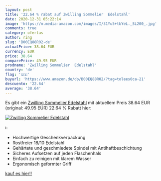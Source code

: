 ```yaml
---
layout: post
title: '22.64 % rabat auf Zwilling Sommelier  Edelstahl'
date: 2020-12-31 05:22:14
image: 'https://m.media-amazon.com/images/I/31Yu5+tbYeL._SL200_.jpg'
comments: true
category: ofertas
author: ring
slug: 'B00EQ88R02-de'
actualPrice: 38.64 EUR
currency: EUR
price: 38.64
comparePrice: 49.95 EUR
prodname: 'Zwilling Sommelier  Edelstahl'
country: 'de'
flag: '🇩🇪'
buyurl: 'https://www.amazon.de/dp/B00EQ88R02/?tag=tolees0ca-21'
descuento: '22.64'
average: '38.64'
---
```


Es gibt ein [Zwilling Sommelier  Edelstahl](https://www.amazon.de/dp/B00EQ88R02/?tag=tolees0ca-21) mit aktuellem Preis 38.64 EUR (original: 49.95 EUR) 22.64 % Rabatt hier:

[![Zwilling Sommelier  Edelstahl](https://m.media-amazon.com/images/I/31Yu5+tbYeL._SL200_.jpg)](https://www.amazon.de/dp/B00EQ88R02/?tag=tolees0ca-21)

ℹ️:

- Hochwertige Geschenkverpackung
- Rostfreier 18/10 Edelstahl
- Gehärtete und geschmiedete Spindel mit Antihaftbeschichtung
- Sicheres Aufsetzen auf jeden Flaschenhals
- Einfach zu reinigen mit klarem Wasser
- Ergonomisch geformter Griff

[kauf es hier!!](https://www.amazon.de/dp/B00EQ88R02/?tag=tolees0ca-21)
